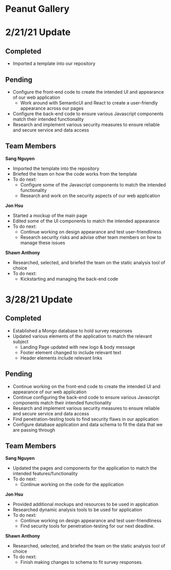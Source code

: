 # Peanut Gallery

# 2/21/21 Update

## Completed
- Imported a template into our repository

## Pending
- Configure the front-end code to create the intended UI and appearance of our web application
  - Work around with SemanticUI and React to create a user-friendly appearance across our pages
- Configure the back-end code to ensure various Javascript components match their intended functionality
- Research and implement various security measures to ensure reliable and secure service and data access

## Team Members

**Sang Nguyen**
  - Imported the template into the repository
  - Briefed the team on how the code works from the template
  - To do next:
    - Configure some of the Javascript components to match the intended functionality
    - Research and work on the security aspects of our web application

**Jon Hsu**
  - Started a mockup of the main page
  - Edited some of the UI components to match the intended appearance
  - To do next:
    - Continue working on design appearance and test user-friendliness
    - Research security risks and advise other team members on how to manage these issues

**Shawn Anthony**
  - Researched, selected, and briefed the team on the static analysis tool of choice
  - To do next:
    - Kickstarting and managing the back-end code

# 3/28/21 Update

## Completed
- Established a Mongo database to hold survey responses
- Updated various elements of the application to match the relevant subject
  - Landing Page updated with new logo & body message
  - Footer element changed to include relevant text
  - Header elements include relevant links

## Pending
- Continue working on the front-end code to create the intended UI and appearance of our web application
- Continue configuring the back-end code to ensure various Javascript components match their intended functionality
- Research and implement various security measures to ensure reliable and secure service and data access
- Find penetration-testing tools to find security flaws in our application
- Configure database application and data schema to fit the data that we are passing through

## Team Members

**Sang Nguyen**
  - Updated the pages and components for the application to match the intended features/functionality
  - To do next:
    - Continue working on the code for the application

**Jon Hsu**
  - Provided additional mockups and resources to be used in application
  - Researched dynamic analysis tools to be used for application
  - To do next:
    - Continue working on design appearance and test user-friendliness
    - Find security tools for penetration-testing for our next deadline.

**Shawn Anthony**
  - Researched, selected, and briefed the team on the static analysis tool of choice
  - To do next:
    - Finish making changes to schema to fit survey responses.
